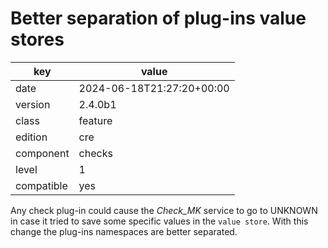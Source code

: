 [//]: # (werk v2)
# Better separation of plug-ins value stores

key        | value
---------- | ---
date       | 2024-06-18T21:27:20+00:00
version    | 2.4.0b1
class      | feature
edition    | cre
component  | checks
level      | 1
compatible | yes

Any check plug-in could cause the _Check_MK_ service to go to UNKNOWN in case it tried to save some specific values in the `value store`.
With this change the plug-ins namespaces are better separated.
